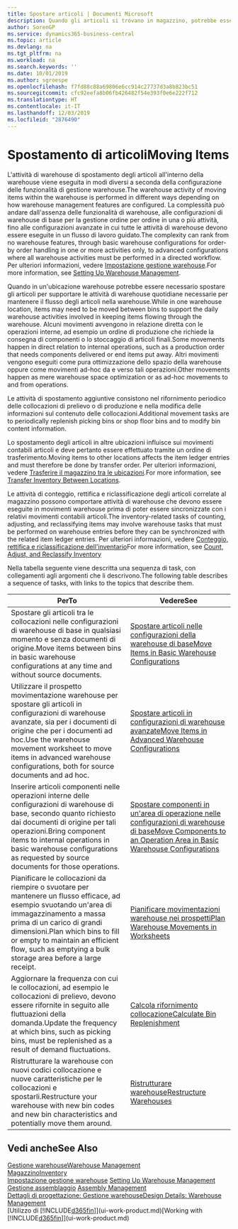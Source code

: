 ```yaml
---
title: Spostare articoli | Documenti Microsoft
description: Quando gli articoli si trovano in magazzino, potrebbe essere necessario spostarli per supportare le attività di warehouse quotidiane necessarie per mantenere il flusso degli articoli nella warehouse. Alcuni movimenti avvengono in relazione diretta con le operazioni interne, ad esempio un ordine di produzione che richiede la consegna di componenti o lo stoccaggio di articoli finali. Altri movimenti vengono eseguiti come pura ottimizzazione dello spazio della warehouse oppure come movimenti ad-hoc da e verso tali operazioni.
author: SorenGP
ms.service: dynamics365-business-central
ms.topic: article
ms.devlang: na
ms.tgt_pltfrm: na
ms.workload: na
ms.search.keywords: ''
ms.date: 10/01/2019
ms.author: sgroespe
ms.openlocfilehash: f7fd88c88a69806e6cc914c27737d3a8b823bc51
ms.sourcegitcommit: cfc92eefa8b06fb426482f54e393f0e6e222f712
ms.translationtype: HT
ms.contentlocale: it-IT
ms.lasthandoff: 12/03/2019
ms.locfileid: "2876490"
---
```

# <a name="moving-items"></a><span data-ttu-id="c59b8-105">Spostamento di articoli</span><span class="sxs-lookup"><span data-stu-id="c59b8-105">Moving Items</span></span>
<span data-ttu-id="c59b8-106">L'attività di warehouse di spostamento degli articoli all'interno della warehouse viene eseguita in modi diversi a seconda della configurazione delle funzionalità di gestione warehouse.</span><span class="sxs-lookup"><span data-stu-id="c59b8-106">The warehouse activity of moving items within the warehouse is performed in different ways depending on how warehouse management features are configured.</span></span> <span data-ttu-id="c59b8-107">La complessità può andare dall'assenza delle funzionalità di warehouse, alle configurazioni di warehouse di base per la gestione ordine per ordine in una o più attività, fino alle configurazioni avanzate in cui tutte le attività di warehouse devono essere eseguite in un flusso di lavoro guidato.</span><span class="sxs-lookup"><span data-stu-id="c59b8-107">The complexity can rank from no warehouse features, through basic warehouse configurations for order-by order handling in one or more activities only, to advanced configurations where all warehouse activities must be performed in a directed workflow.</span></span> <span data-ttu-id="c59b8-108">Per ulteriori informazioni, vedere [Impostazione gestione warehouse](warehouse-setup-warehouse.md).</span><span class="sxs-lookup"><span data-stu-id="c59b8-108">For more information, see [Setting Up Warehouse Management](warehouse-setup-warehouse.md).</span></span>

<span data-ttu-id="c59b8-109">Quando in un'ubicazione warehouse potrebbe essere necessario spostare gli articoli per supportare le attività di warehouse quotidiane necessarie per mantenere il flusso degli articoli nella warehouse.</span><span class="sxs-lookup"><span data-stu-id="c59b8-109">While in one warehouse location, items may need to be moved between bins to support the daily warehouse activities involved in keeping items flowing through the warehouse.</span></span> <span data-ttu-id="c59b8-110">Alcuni movimenti avvengono in relazione diretta con le operazioni interne, ad esempio un ordine di produzione che richiede la consegna di componenti o lo stoccaggio di articoli finali.</span><span class="sxs-lookup"><span data-stu-id="c59b8-110">Some movements happen in direct relation to internal operations, such as a production order that needs components delivered or end items put away.</span></span> <span data-ttu-id="c59b8-111">Altri movimenti vengono eseguiti come pura ottimizzazione dello spazio della warehouse oppure come movimenti ad-hoc da e verso tali operazioni.</span><span class="sxs-lookup"><span data-stu-id="c59b8-111">Other movements happen as mere warehouse space optimization or as ad-hoc movements to and from operations.</span></span>

<span data-ttu-id="c59b8-112">Le attività di spostamento aggiuntive consistono nel rifornimento periodico delle collocazioni di prelievo o di produzione e nella modifica delle informazioni sul contenuto delle collocazioni.</span><span class="sxs-lookup"><span data-stu-id="c59b8-112">Additional movement tasks are to periodically replenish picking bins or shop floor bins and to modify bin content information.</span></span>

<span data-ttu-id="c59b8-113">Lo spostamento degli articoli in altre ubicazioni influisce sui movimenti contabili articoli e deve pertanto essere effettuato tramite un ordine di trasferimento.</span><span class="sxs-lookup"><span data-stu-id="c59b8-113">Moving items to other locations affects the item ledger entries and must therefore be done by transfer order.</span></span> <span data-ttu-id="c59b8-114">Per ulteriori informazioni, vedere [Trasferire il magazzino tra le ubicazioni](inventory-how-transfer-between-locations.md).</span><span class="sxs-lookup"><span data-stu-id="c59b8-114">For more information, see [Transfer Inventory Between Locations](inventory-how-transfer-between-locations.md).</span></span>  

<span data-ttu-id="c59b8-115">Le attività di conteggio, rettifica e riclassificazione degli articoli correlate al magazzino possono comportare attività di warehouse che devono essere eseguite in movimenti warehouse prima di poter essere sincronizzate con i relativi movimenti contabili articoli.</span><span class="sxs-lookup"><span data-stu-id="c59b8-115">The inventory-related tasks of counting, adjusting, and reclassifying items may involve warehouse tasks that must be performed on warehouse entries before they can be synchronized with the related item ledger entries.</span></span> <span data-ttu-id="c59b8-116">Per ulteriori informazioni, vedere [Conteggio, rettifica e riclassificazione dell'inventario](inventory-how-count-adjust-reclassify.md)</span><span class="sxs-lookup"><span data-stu-id="c59b8-116">For more information, see [Count, Adjust, and Reclassify Inventory](inventory-how-count-adjust-reclassify.md)</span></span>  

 <span data-ttu-id="c59b8-117">Nella tabella seguente viene descritta una sequenza di task, con collegamenti agli argomenti che li descrivono.</span><span class="sxs-lookup"><span data-stu-id="c59b8-117">The following table describes a sequence of tasks, with links to the topics that describe them.</span></span>   

|<span data-ttu-id="c59b8-118">**Per**</span><span class="sxs-lookup"><span data-stu-id="c59b8-118">**To**</span></span>|<span data-ttu-id="c59b8-119">**Vedere**</span><span class="sxs-lookup"><span data-stu-id="c59b8-119">**See**</span></span>|  
|------------|-------------|  
|<span data-ttu-id="c59b8-120">Spostare gli articoli tra le collocazioni nelle configurazioni di warehouse di base in qualsiasi momento e senza documenti di origine.</span><span class="sxs-lookup"><span data-stu-id="c59b8-120">Move items between bins in basic warehouse configurations at any time and without source documents.</span></span>|[<span data-ttu-id="c59b8-121">Spostare articoli nelle configurazioni della warehouse di base</span><span class="sxs-lookup"><span data-stu-id="c59b8-121">Move Items in Basic Warehouse Configurations</span></span>](warehouse-how-to-move-items-ad-hoc-in-basic-warehousing.md)|
|<span data-ttu-id="c59b8-122">Utilizzare il prospetto movimentazione warehouse per spostare gli articoli in configurazioni di warehouse avanzate, sia per i documenti di origine che per i documenti ad hoc.</span><span class="sxs-lookup"><span data-stu-id="c59b8-122">Use the warehouse movement worksheet to move items in advanced warehouse configurations, both for source documents and ad hoc.</span></span>|[<span data-ttu-id="c59b8-123">Spostare articoli in configurazioni di warehouse avanzate</span><span class="sxs-lookup"><span data-stu-id="c59b8-123">Move Items in Advanced Warehouse Configurations</span></span>](warehouse-how-to-move-items-in-advanced-warehousing.md)|  
|<span data-ttu-id="c59b8-124">Inserire articoli componenti nelle operazioni interne delle configurazioni di warehouse di base, secondo quanto richiesto dai documenti di origine per tali operazioni.</span><span class="sxs-lookup"><span data-stu-id="c59b8-124">Bring component items to internal operations in basic warehouse configurations as requested by source documents for those operations.</span></span>|[<span data-ttu-id="c59b8-125">Spostare componenti in un'area di operazione nelle configurazioni di warehouse di base</span><span class="sxs-lookup"><span data-stu-id="c59b8-125">Move Components to an Operation Area in Basic Warehouse Configurations</span></span>](warehouse-how-to-move-components-to-an-operation-area-in-basic-warehousing.md)|
|<span data-ttu-id="c59b8-126">Pianificare le collocazioni da riempire o svuotare per mantenere un flusso efficace, ad esempio svuotando un'area di immagazzinamento a massa prima di un carico di grandi dimensioni.</span><span class="sxs-lookup"><span data-stu-id="c59b8-126">Plan which bins to fill or empty to maintain an efficient flow, such as emptying a bulk storage area before a large receipt.</span></span>|[<span data-ttu-id="c59b8-127">Pianificare movimentazioni warehouse nei prospetti</span><span class="sxs-lookup"><span data-stu-id="c59b8-127">Plan Warehouse Movements in Worksheets</span></span>](warehouse-how-to-plan-warehouse-movements-in-worksheets.md)|
|<span data-ttu-id="c59b8-128">Aggiornare la frequenza con cui le collocazioni, ad esempio le collocazioni di prelievo, devono essere rifornite in seguito alle fluttuazioni della domanda.</span><span class="sxs-lookup"><span data-stu-id="c59b8-128">Update the frequency at which bins, such as picking bins, must be replenished as a result of demand fluctuations.</span></span>|[<span data-ttu-id="c59b8-129">Calcola rifornimento collocazione</span><span class="sxs-lookup"><span data-stu-id="c59b8-129">Calculate Bin Replenishment</span></span>](warehouse-how-to-calculate-bin-replenishment.md)|
|<span data-ttu-id="c59b8-130">Ristrutturare la warehouse con nuovi codici collocazione e nuove caratteristiche per le collocazioni e spostarli.</span><span class="sxs-lookup"><span data-stu-id="c59b8-130">Restructure your warehouse with new bin codes and new bin characteristics and potentially move them around.</span></span>|[<span data-ttu-id="c59b8-131">Ristrutturare warehouse</span><span class="sxs-lookup"><span data-stu-id="c59b8-131">Restructure Warehouses</span></span>](warehouse-how-to-restructure-warehouses.md)|  

## <a name="see-also"></a><span data-ttu-id="c59b8-132">Vedi anche</span><span class="sxs-lookup"><span data-stu-id="c59b8-132">See Also</span></span>  
[<span data-ttu-id="c59b8-133">Gestione warehouse</span><span class="sxs-lookup"><span data-stu-id="c59b8-133">Warehouse Management</span></span>](warehouse-manage-warehouse.md)  
[<span data-ttu-id="c59b8-134">Magazzino</span><span class="sxs-lookup"><span data-stu-id="c59b8-134">Inventory</span></span>](inventory-manage-inventory.md)  
<span data-ttu-id="c59b8-135">[Impostazione gestione warehouse](warehouse-setup-warehouse.md)   </span><span class="sxs-lookup"><span data-stu-id="c59b8-135">[Setting Up Warehouse Management](warehouse-setup-warehouse.md)   </span></span>  
<span data-ttu-id="c59b8-136">[Gestione assemblaggio](assembly-assemble-items.md)  </span><span class="sxs-lookup"><span data-stu-id="c59b8-136">[Assembly Management](assembly-assemble-items.md)  </span></span>  
[<span data-ttu-id="c59b8-137">Dettagli di progettazione: Gestione warehouse</span><span class="sxs-lookup"><span data-stu-id="c59b8-137">Design Details: Warehouse Management</span></span>](design-details-warehouse-management.md)  
<span data-ttu-id="c59b8-138">[Utilizzo di [!INCLUDE[d365fin](includes/d365fin_md.md)]](ui-work-product.md)</span><span class="sxs-lookup"><span data-stu-id="c59b8-138">[Working with [!INCLUDE[d365fin](includes/d365fin_md.md)]](ui-work-product.md)</span></span>
